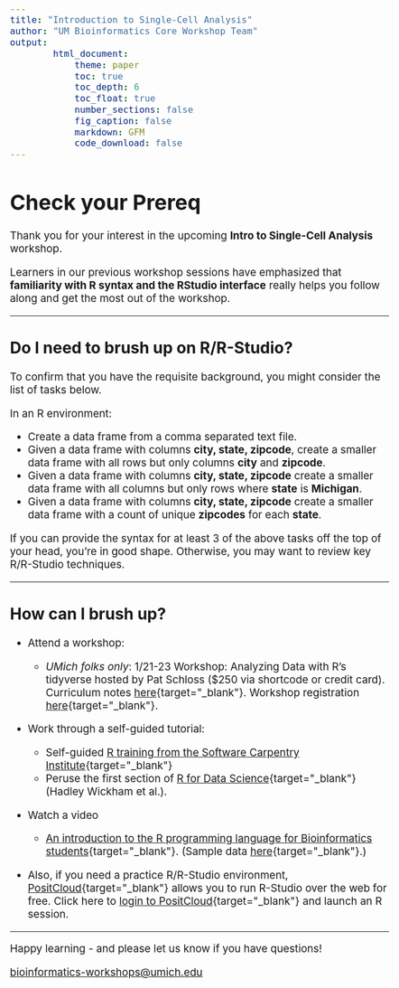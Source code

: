 ```yaml
---
title: "Introduction to Single-Cell Analysis"
author: "UM Bioinformatics Core Workshop Team"
output:
        html_document:
            theme: paper
            toc: true
            toc_depth: 6
            toc_float: true
            number_sections: false
            fig_caption: false
            markdown: GFM
            code_download: false
---
```

<style type="text/css">
body{ /* Normal  */
      font-size: 14pt;
  }
</style>
# Check your Prereq

Thank you for your interest in the upcoming **Intro to Single-Cell Analysis** workshop. 


Learners in our previous workshop sessions have emphasized that **familiarity with R syntax and the RStudio interface** really helps you follow along and get the most out of the workshop.

---

## Do I need to brush up on R/R-Studio?

To confirm that you have the requisite background, you might consider the list of tasks below.

In an R environment:

- Create a data frame from a comma separated text file.
- Given a data frame with columns **city, state, zipcode**, create a smaller data frame with all rows but only columns **city** and **zipcode**.
- Given a data frame with columns **city, state, zipcode** create a smaller data frame with all columns but only rows where **state** is **Michigan**.
- Given a data frame with columns **city, state, zipcode** create a smaller data frame with a count of unique **zipcodes** for each **state**.


If you can provide the syntax for at least 3 of the above tasks off the top of your head, you’re in good shape. Otherwise, you may want to review key R/R-Studio techniques.

---

## How can I brush up?

- Attend a workshop:
  - *UMich folks only*: 1/21-23 Workshop: Analyzing Data with R’s tidyverse hosted by Pat Schloss ($250 via shortcode or credit card). Curriculum notes [here](https://riffomonas.org/generalR/){target="_blank"}. Workshop registration [here](https://umich.irisregistration.com/?code=2025RsTidyverseWKSH){target="_blank"}.
  
- Work through a self-guided tutorial:
  - Self-guided [R training from the Software Carpentry Institute](https://software-carpentry.org/lessons/){target="_blank"}
  - Peruse the first section of [R for Data Science](https://r4ds.hadley.nz/data-visualize){target="_blank"} (Hadley Wickham et al.).
  
- Watch a video
  - [An introduction to the R programming language for Bioinformatics students](https://www.youtube.com/watch?v=bekFrlW0gww){target="_blank"}. (Sample data [here](https://drive.google.com/drive/folders/1mOCELXFb-b91C9mvfb2zD9nUTvNqqihO?usp=share_link){target="_blank"}.)

- Also, if you need a practice R/R-Studio environment, [PositCloud](https://posit.cloud/){target="_blank"} allows you to run R-Studio over the web for free. Click here to [login to PositCloud](https://posit.cloud/content/9492713){target="_blank"} and launch an R session.

---

Happy learning - and please let us know if you have questions!

[bioinformatics-workshops@umich.edu](mailto:bioinformatics-workshops@umich.edu)
